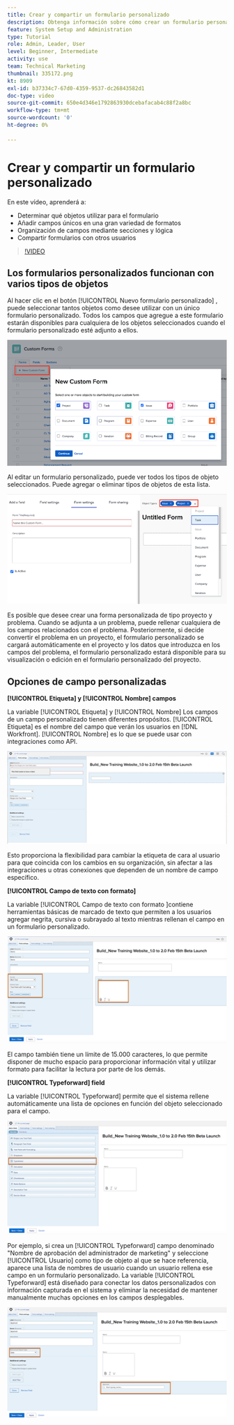 ```yaml
---
title: Crear y compartir un formulario personalizado
description: Obtenga información sobre cómo crear un formulario personalizado, agregar campos únicos al formulario, organizar campos mediante secciones y lógica y compartir formularios con los usuarios.
feature: System Setup and Administration
type: Tutorial
role: Admin, Leader, User
level: Beginner, Intermediate
activity: use
team: Technical Marketing
thumbnail: 335172.png
kt: 8909
exl-id: b37334c7-67d0-4359-9537-dc26843582d1
doc-type: video
source-git-commit: 650e4d346e1792863930dcebafacab4c88f2a8bc
workflow-type: tm+mt
source-wordcount: '0'
ht-degree: 0%

---
```


# Crear y compartir un formulario personalizado

En este vídeo, aprenderá a:

* Determinar qué objetos utilizar para el formulario
* Añadir campos únicos en una gran variedad de formatos
* Organización de campos mediante secciones y lógica
* Compartir formularios con otros usuarios

>[!VIDEO](https://video.tv.adobe.com/v/335172/?quality=12&learn=on)

## Los formularios personalizados funcionan con varios tipos de objetos

Al hacer clic en el botón [!UICONTROL Nuevo formulario personalizado] , puede seleccionar tantos objetos como desee utilizar con un único formulario personalizado. Todos los campos que agregue a este formulario estarán disponibles para cualquiera de los objetos seleccionados cuando el formulario personalizado esté adjunto a ellos.

![La ventana de formulario personalizado muestra la variable [!UICONTROL Nuevo formulario personalizado] opciones de objeto](assets/create-custom-form.png)

Al editar un formulario personalizado, puede ver todos los tipos de objeto seleccionados. Puede agregar o eliminar tipos de objetos de esta lista.

![Ventana de formulario personalizado que muestra los tipos de objeto seleccionados durante la edición del formulario](assets/edit-custom-form.png)

Es posible que desee crear una forma personalizada de tipo proyecto y problema. Cuando se adjunta a un problema, puede rellenar cualquiera de los campos relacionados con el problema. Posteriormente, si decide convertir el problema en un proyecto, el formulario personalizado se cargará automáticamente en el proyecto y los datos que introduzca en los campos del problema, el formulario personalizado estará disponible para su visualización o edición en el formulario personalizado del proyecto.

## Opciones de campo personalizadas

**[!UICONTROL Etiqueta] y [!UICONTROL Nombre] campos**

La variable [!UICONTROL Etiqueta] y [!UICONTROL Nombre] Los campos de un campo personalizado tienen diferentes propósitos. [!UICONTROL Etiqueta] es el nombre del campo que verán los usuarios en [!DNL Workfront]. [!UICONTROL Nombre] es lo que se puede usar con integraciones como API.

![Se muestra la ventana de formulario personalizado [!UICONTROL Etiqueta] y [!UICONTROL Nombre] campos](assets/custom-forms-field-label-and-name.png)

Esto proporciona la flexibilidad para cambiar la etiqueta de cara al usuario para que coincida con los cambios en su organización, sin afectar a las integraciones u otras conexiones que dependen de un nombre de campo específico.

**[!UICONTROL Campo de texto con formato]**

La variable [!UICONTROL Campo de texto con formato ]contiene herramientas básicas de marcado de texto que permiten a los usuarios agregar negrita, cursiva o subrayado al texto mientras rellenan el campo en un formulario personalizado.

![Se muestra la ventana de formulario personalizado [!UICONTROL Campo de texto con formato] option](assets/custom-forms-text-field-with-formatting.png)

El campo también tiene un límite de 15.000 caracteres, lo que permite disponer de mucho espacio para proporcionar información vital y utilizar formato para facilitar la lectura por parte de los demás.

**[!UICONTROL Typeforward] field**

La variable [!UICONTROL Typeforward] permite que el sistema rellene automáticamente una lista de opciones en función del objeto seleccionado para el campo.

![Se muestra la ventana de formulario personalizado [!UICONTROL Typeforward] opción de campo](assets/custom-forms-typeahead-1.png)

Por ejemplo, si crea un [!UICONTROL Typeforward] campo denominado &quot;Nombre de aprobación del administrador de marketing&quot; y seleccione [!UICONTROL Usuario] como tipo de objeto al que se hace referencia, aparece una lista de nombres de usuario cuando un usuario rellena ese campo en un formulario personalizado. La variable [!UICONTROL Typeforward] está diseñado para conectar los datos personalizados con información capturada en el sistema y eliminar la necesidad de mantener manualmente muchas opciones en los campos desplegables.

![Se muestra la ventana de formulario personalizado [!UICONTROL Typeforward] menú desplegable](assets/custom-forms-typeahead-2.png)
